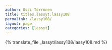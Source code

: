 ```yaml
---
author: Ossi Törrönen
title: titles.lassyt.lassy108
permalink: /lassy108/
layout: page
categories: [lassyt]
---
```

{% translate_file _lassyt/lassy108/lassy108.md %}